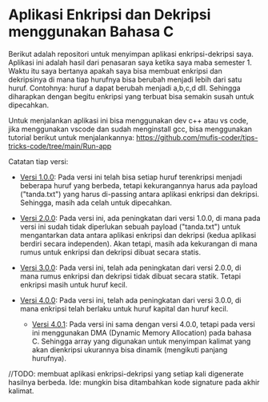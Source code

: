 # Aplikasi Enkripsi dan Dekripsi menggunakan Bahasa C

Berikut adalah repositori untuk menyimpan aplikasi enkripsi-dekripsi saya. Aplikasi ini adalah hasil dari penasaran saya ketika saya maba semester 1. Waktu itu saya bertanya apakah saya bisa membuat enkripsi dan dekripsinya di mana tiap hurufnya bisa berubah menjadi lebih dari satu huruf. Contohnya: huruf a dapat berubah menjadi a,b,c,d dll. Sehingga diharapkan dengan begitu enkripsi yang terbuat bisa semakin susah untuk dipecahkan.

Untuk menjalankan aplikasi ini bisa menggunakan dev c++ atau vs code, jika menggunakan vscode dan sudah menginstall gcc, bisa menggunakan tutorial berikut untuk menjalankannya: https://github.com/mufis-coder/tips-tricks-code/tree/main/Run-app

Catatan tiap versi:

- [Versi 1.0.0](https://github.com/mufis-coder/M-Project-Encryption-Decryption-C/tree/master/Encryption-Decryption-1.0.0): Pada versi ini telah bisa setiap huruf terenkripsi menjadi beberapa huruf yang berbeda, tetapi kekurangannya harus ada payload ("tanda.txt") yang harus di-passing antara aplikasi enkripsi dan dekripsi. Sehingga, masih ada celah untuk dipecahkan.

- [Versi 2.0.0](https://github.com/mufis-coder/M-Project-Encryption-Decryption-C/tree/master/Encryption-Decryption-2.0.0): Pada versi ini, ada peningkatan dari versi 1.0.0, di mana pada versi ini sudah tidak diperlukan sebuah payload ("tanda.txt") untuk mengantarkan data antara aplikasi enkripsi dan dekripsi (kedua aplikasi berdiri secara independen). Akan tetapi, masih ada kekurangan di mana rumus untuk enkripsi dan dekripsi dibuat secara statis.

- [Versi 3.0.0](https://github.com/mufis-coder/M-Project-Encryption-Decryption-C/tree/master/Encryption-Decryption-3.0.0): Pada versi ini, telah ada peningkatan dari versi 2.0.0, di mana rumus enkripsi dan dekripsi tidak dibuat secara statik. Tetapi enkripsi masih untuk huruf kecil.

- [Versi 4.0.0](https://github.com/mufis-coder/M-Project-Encryption-Decryption-C/tree/master/Encryption-Decryption-4.0.0): Pada versi ini, telah ada peningkatan dari versi 3.0.0, di mana enkripsi telah berlaku untuk huruf kapital dan huruf kecil.

  - [Versi 4.0.1](https://github.com/mufis-coder/M-Project-Encryption-Decryption-C/tree/master/Encryption-Decryption-4.0.1): Pada versi ini sama dengan versi 4.0.0, tetapi pada versi ini menggunakan DMA (Dynamic Memory Allocation) pada bahasa C. Sehingga array yang digunakan untuk menyimpan kalimat yang akan dienkripsi ukurannya bisa dinamik (mengikuti panjang hurufnya).

//TODO: membuat aplikasi enkripsi-dekripsi yang setiap kali digenerate hasilnya berbeda. Ide: mungkin bisa ditambahkan kode signature pada akhir kalimat.